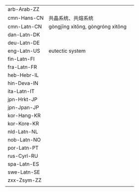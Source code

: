 | | | |
|-|-|-|
| arb-Arab-ZZ |  |  |
| cmn-Hans-CN | 共晶系统、共熔系统 |  |
| cmn-Latn-CN | gòngjīng xìtǒng, gòngróng xìtǒng |  |
| dan-Latn-DK |  |  |
| deu-Latn-DE |  |  |
| eng-Latn-US | eutectic system |  |
| fin-Latn-FI |  |  |
| fra-Latn-FR |  |  |
| heb-Hebr-IL |  |  |
| hin-Deva-IN |  |  |
| ita-Latn-IT |  |  |
| jpn-Hrkt-JP |  |  |
| jpn-Jpan-JP |  |  |
| kor-Hang-KR |  |  |
| kor-Kore-KR |  |  |
| nld-Latn-NL |  |  |
| nob-Latn-NO |  |  |
| por-Latn-PT |  |  |
| rus-Cyrl-RU |  |  |
| spa-Latn-ES |  |  |
| swe-Latn-SE |  |  |
| zxx-Zsym-ZZ |  |  |
|  |  |  |
